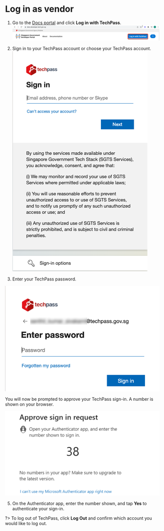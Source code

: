 # Log in as vendor

1. Go to the [Docs portal](https://docs.developer.tech.gov.sg/) and click **Log in with TechPass**.
<kbd>![log-in-with-techpass](assets/images/access-sgts-services-using-techpass/first.png)</kbd>

2.  Sign in to your TechPass account or choose your TechPass account.
<kbd>![sign-in](assets/images/access-sgts-services-using-techpass/vendor-sign-in-new.png)</kbd>

3.  Enter your TechPass password.

<kbd>![log-in-with-techpass](assets/images/access-sgts-services-using-techpass/vendor-password.png)</kbd>

<!--4. Choose an authenticating method.
<kbd>![log-in-with-techpass](assets/images/access-sgts-services-using-techpass/vendor-choose-auth-method.png)</kbd>-->

You will now be prompted to approve your TechPass sign-in. A number is shown on your browser.

 <kbd>![number-mfa](assets/images/onboarding/po-non-se/mfa-number-displayed-on-screen.png)</kbd>

5. On the Authenticator app, enter the number shown, and tap **Yes** to authenticate your sign-in.

?> To log out of TechPass, click **Log Out** and confirm which account you would like to log out.

